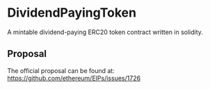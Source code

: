 # DividendPayingToken

A mintable dividend-paying ERC20 token contract written in solidity.

## Proposal

The official proposal can be found at: https://github.com/ethereum/EIPs/issues/1726
